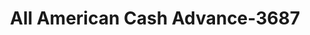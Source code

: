 ---
f_zip-code: 72396
f_state-code: AR
title: All American Cash Advance-3687
f_phone: 870-238-4000
f_city-only: Wynne
f_address: 601 Falls Blvd N Wynne
f_location-unique-id: '3687'
slug: all-american-cash-advance-3687
updated-on: '2024-05-30T13:46:58.046Z'
created-on: '2024-05-30T13:36:59.803Z'
published-on: '2024-05-30T13:54:32.469Z'
f_city-state: cms/city/wynne-ar.md
f_company: cms/company/all-american-cash-advance.md
f_state: cms/state/arkansas.md
layout: '[payday-loan].html'
tags: payday-loan
---